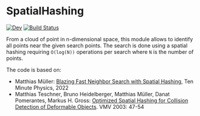 # SpatialHashing

<!--[![Stable](https://img.shields.io/badge/docs-stable-blue.svg)](https://Alexander-Barth.github.io/SpatialHashing.jl/stable/) -->
[![Dev](https://img.shields.io/badge/docs-dev-blue.svg)](https://Alexander-Barth.github.io/SpatialHashing.jl/dev/)
[![Build Status](https://github.com/Alexander-Barth/SpatialHashing.jl/actions/workflows/CI.yml/badge.svg?branch=main)](https://github.com/Alexander-Barth/SpatialHashing.jl/actions/workflows/CI.yml?query=branch%3Amain)


From a cloud of point in n-dimensional space,
this module allows to identify all points near the given search points.
The search is done using a spatial hashing requiring `O(log(N))` operations per search
where `N` is the number of points.

The code is based on:
* Matthias Müller: [Blazing Fast Neighbor Search with Spatial Hashing](https://matthias-research.github.io/pages/tenMinutePhysics/11-hashing.pdf), Ten Minute Physics, 2022
* Matthias Teschner, Bruno Heidelberger, Matthias Müller, Danat Pomerantes, Markus H. Gross: [Optimized Spatial Hashing for Collision Detection of Deformable Objects](https://matthias-research.github.io/pages/publications/tetraederCollision.pdf). VMV 2003: 47-54
